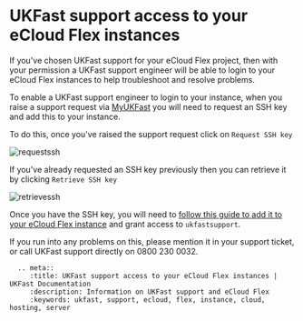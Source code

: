 # UKFast support access to your eCloud Flex instances

If you've chosen UKFast support for your eCloud Flex project, then with your permission a UKFast support engineer will be able to login to your eCloud Flex instances to help troubleshoot and resolve problems.

To enable a UKFast support engineer to login to your instance, when you raise a support request via [MyUKFast](https://my.ukfast.co.uk/pss/add.php) you will need to request an SSH key and add this to your instance.

To do this, once you've raised the support request click on `Request SSH key`

![requestssh](files/requestssh.png)

If you've already requested an SSH key previously then you can retrieve it by clicking `Retrieve SSH key`

![retrievessh](files/retrievessh.png)

Once you have the SSH key, you will need to [follow this guide to add it to your eCloud Flex instance](/cloud/flex/support/sshkey.html) and grant access to `ukfastsupport`.

If you run into any problems on this, please mention it in your support ticket, or call UKFast support directly on 0800 230 0032.

```eval_rst
  .. meta::
     :title: UKFast support access to your eCloud Flex instances | UKFast Documentation
     :description: Information on UKFast support and eCloud Flex
     :keywords: ukfast, support, ecloud, flex, instance, cloud, hosting, server
